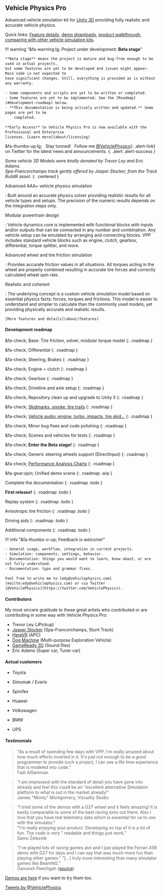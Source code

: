 
## Vehicle Physics Pro

Advanced vehicle simulation kit for [Unity 3D](http://unity3d.com) providing fully realistic and
accurate vehicle physics.

Quick links: [Feature details](/about/features), [demo downloads](/about/demos), [product walkthrough](/user-guide/getting-started),
[comparing with other vehicle simulation kits](/about/comparison).

!!! warning "&fa-warning:lg; Project under development: **Beta stage**"

	**Beta stage** means the project is mature and bug-free enough to be used in actual projects,
	but some features are yet to be developed and issues might appear. Main code is not expected to
	have significant changes. Still, everything is provided as is without any warranty.

	- Some components and scripts are yet to be written or completed.
	- Some features are yet to be implemented. See the [Roadmap](#development-roadmap) below.
	- **This documentation is being actively written and updated.** Some pages are yet to be
		completed.

	**Early Access** to Vehicle Physics Pro is now available with the Professional and Enterprise
	licenses. [Learn more](about/licensing)

&fa-thumbs-up:lg; &nbsp; Stay tunned! &nbsp; Follow me [@VehiclePhysics](https://twitter.com/VehiclePhysics){: .alert-link}
on Twitter for the latest news and announcements.
{: .alert .alert-success }

<div class="imagegallery" sm="2" md="3" lg="4" style="display:none">
	<img class="clickview" src="img/gallery/vpp-ferrari.jpg"  alt="Ferrari 458 Italia">
	<img class="clickview" src="img/gallery/vpp-lancer.jpg" alt="Sports Sedan - 3D model by Eric Adams">
	<img class="clickview" src="img/gallery/vpp-huracan.jpg" alt="Sports Supercar - 3D model by Eric Adams">
	<img class="clickview" src="img/gallery/vpp-jpickup.jpg" alt="Japanese Pickup Truck - 3D model by Trevor Ley">

	<img class="clickview" src="img/gallery/vpp-ferrari-burnout.jpg" alt="Ferrari 458 doing some donuts and burnouts">
	<img class="clickview" src="img/gallery/vpp-ferrari-spa.jpg" alt="Ferrari 458 at 195 kph / 120 mph before riding Eau Rouge at Spa-Francorchamps">
	<img class="clickview" src="img/gallery/vpp-truck-trailer-setup.jpg" alt="Setting up a Mercedes-Benz Actros to attach to its trailer">
	<img class="clickview" src="img/gallery/vpp-truck-trailer-offroad.jpg" alt="Extreme offroad test for the Mercedes-Benz Actros + trailer">

	<img class="clickview" src="img/gallery/vpp-loop.jpg" alt="Riding a loop with the Ferrari 458">
	<img class="clickview" src="img/gallery/vpp-ferrari-monza.jpg" alt="Ferrari 458 taking the Variante del Rettifilo at Monza">
	<img class="clickview" src="img/gallery/vpp-alpha-sandbox.jpg" alt="Early sandbox test with Vehicle Physics Pro">
	<img class="clickview" src="img/gallery/vpp-apc-setup.jpg" alt="Extreme driveline setup: 8-wheel drive, seven differentials, three differential setups">
</div>

_Some vehicle 3D Models were kindly donated by Trevor Ley and Eric Adams.<br>
Spa-Francorchamps track gently offered by Jasper Stocker, from the Track BuildR asset._
{: .centered }

Advanced AAA+ vehicle physics simulation

:	Built around an accurate physics solver providing realistic results for all vehicle types and
	setups. The precision of the numeric results depends on the integration steps only.

Modular powertrain design

:	Vehicle dynamics core is implemented with functional blocks with inputs and/or outputs that can
	be connected in any number and combination. Any vehicle setup can be emulated by arranging and
	connecting blocks. VPP includes standard vehicle blocks such as engine, clutch, gearbox,
	differential, torque splitter, and more.

Advanced wheel and tire friction simulation

:	Provides accurate friction values in all situations. All torques acting in the wheel are
	properly combined resulting in accurate tire forces and correctly calculated wheel spin rate.

Realistic and coherent

: 	The underlying concept is a custom vehicle simulation model based on essential physics facts:
	forces, torques and frictions. This model is easier to understand and simpler to calculate than
	the commonly used models, yet providing physically accurate and realistic results.

	[More features and details](about/features)

#### Development roadmap

&fa-check; Base: Tire friction, solver, modular torque model
{: .roadmap }

&fa-check; Differential
{: .roadmap }

&fa-check; Steering, Brakes
{: .roadmap }

&fa-check; Engine + clutch
{: .roadmap }

&fa-check; Gearbox
{: .roadmap }

&fa-check; Driveline and axle setup
{: .roadmap }

&fa-check; Repository clean up and upgrade to Unity 5
{: .roadmap }

&fa-check; [Skidmarks, smoke, tire trails](components/vehicle-addons#vptireeffects)
{: .roadmap }

&fa-check; [Vehicle audio: engine, turbo, impacts, tire skid...](components/vehicle-addons#vpaudio)
{: .roadmap }

&fa-check; Minor bug fixes and code polishing
{: .roadmap }

&fa-check; Scenes and vehicles for tests
{: .roadmap }

&fa-check; **Enter the Beta stage!**
{: .roadmap }

&fa-check; Generic steering wheels support (DirectInput)
{: .roadmap }

&fa-check; [Performance Analysis Charts](components/vehicle-telemetry#vpperformanceanalysis)
{: .roadmap }

&fa-gear:spin; Unified demo scene
{: .roadmap .wip }

Complete the documentation
{: .roadmap .todo }

**First release!**
{: .roadmap .todo }

Replay system
{: .roadmap .todo }

Anisotropic tire friction
{: .roadmap .todo }

Driving aids
{: .roadmap .todo }

Additional components
{: .roadmap .todo }


!!! info "&fa-thumbs-o-up; Feedback is welcome!"

	- General usage, workflow, integration in current projects.
	- Simulation: components, settings, behavior.
	- Documentation: things you would want to learn, know about, or are not fully understood.
	- Documentation: typo and grammar fixes.

	Feel free to write me to [edy@vehiclephysics.com](mailto:edy@vehiclephysics.com) or via Twitter
	[@VehiclePhysics](https://twitter.com/VehiclePhysics).


#### Contributors

My most sincere gratitude to these great artists who contributed or are contributing in some way
with Vehicle Physics Pro:

- Trevor Ley (JPickup)
- [Jasper Stocker](https://www.assetstore.unity3d.com/en/#!/search/page=1/sortby=popularity/query=publisher:412) (Spa-Francorchamps, Stunt Track)
- [HereVR](https://www.assetstore.unity3d.com/en/#!/search/page=1/sortby=popularity/query=publisher:8060) (APC)
- [Dog Machine](https://www.assetstore.unity3d.com/en/#!/search/page=1/sortby=popularity/query=publisher:2914) (Multi-purpose Exploration Vehicle)
- [GameReady 3D](https://www.assetstore.unity3d.com/en/#!/search/page=1/sortby=popularity/query=publisher:1634) (Sound files)
- Eric Adams (Super car, Tuner car)

#### Actual customers

- Toyota
- Simumak / Everis
- Spinifex

- Huawei
- Volkswagen
- BMW
- UPS

#### Testimonials

> "As a result of spending few days with VPP, I'm really amazed about how much efforts inverted in
> it. It's just not enough to be a good programmer to provide such a project, I can see a life time
> experience that is modeled into code."<br>
> Fadi AlSamman

> "I am impressed with the standard of detail you have gone into already and feel this could be an
> "excellent alternative Simulation platform to what is out in the market already!"<br>
> James "Monty" Montgomery, Vizuality Studio

> "I tried some of the demos with a G27 wheel and it feels amazing! It is easily comparable to some
> of the best racing sims out there. Also I love that you have real telemetry data which is essential
> for us to use with the simulator."<br>
> "I'm really enjoying your product. Developing on top of it is a lot of fun. The code is very
" readable and things just work."<br>
> Samo Železnik

> "I've played lots of racing games alot and I just played the Ferrari 458 demo with G27 for days and I can say that was much more fun than playing other games."
> "[...] truly more interesting than many simulator games like BeamNG."<br>
> Danoosh Peechgah ([source](http://forum.unity3d.com/threads/vehicle-physics-pro-beta-feedback-welcome.381241/#post-2574368))

[Demos are here](about/demos) if you want to try them too.

<a class="twitter-timeline" href="https://twitter.com/VehiclePhysics" data-widget-id="687956324773179396">Tweets by @VehiclePhysics</a>
<script>!function(d,s,id){var js,fjs=d.getElementsByTagName(s)[0],p=/^http:/.test(d.location)?'http':'https';if(!d.getElementById(id)){js=d.createElement(s);js.id=id;js.src=p+"://platform.twitter.com/widgets.js";fjs.parentNode.insertBefore(js,fjs);}}(document,"script","twitter-wjs");</script>

<!--

#### Customers

Kerbal Space Program
The Children's Hospital of Philadelphia (http://www.diagnosticdriving.com)
Simumak


#### About me

> I started creating this kit because I wanted to simulate vehicles since I was a kid playing with my
> Commodore 64. When I discovered Unity 3D that's what I wanted to do since the first day. But I
> didn't find any existing component, kit or document for simulating a vehicle correctly. There were
> all buggy components, too simple approaches, or too complex algorithms/methods/papers either
> covering isolated cases, or mixing simulation and automotive industry. I had the feeling (name it
> intuition) that a better way of simulating vehicles _correctly_ should exist. So I spent several
> years researching and experimenting with a lot of ideas until I finally nailed it. This is Vehicle
> Physics Pro today: the simplest and most coherent approach for simulating a vehicle while actually
> accounting for all major behaviours and side effects in a physically correct and accurate way.
>
> I hope you have as much fun using VPP or playing VPP-based games as I'm having developing it :)
>
> [Angel Garcia Voces "Edy"](http://www.edy.es) (Oviedo, Spain)

-->